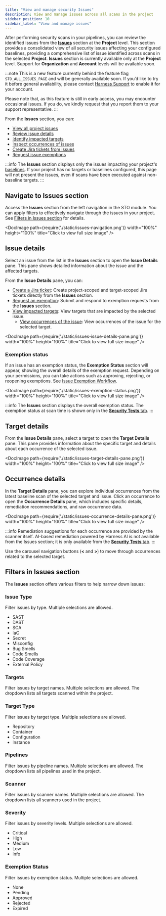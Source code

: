 ```yaml
---
title: "View and manage security Issues" 
description: View and manage issues across all scans in the project
sidebar_position: 10
sidebar_label: "View and manage issues"
---
```


After performing security scans in your pipelines, you can review the identified issues from the **[Issues](#navigate-to-issues-section)** section at the **Project** level. This section provides a consolidated view of all security issues affecting your configured baselines, providing a comprehensive list of issue identified across scans in the selected **Project**. **Issues** section is currently available only at the **Project** level. Support for **Organization** and **Account** levels will be available soon.

:::note
This is a new feature currently behind the feature flag `STO_ALL_ISSUES_PAGE` and will be generally available soon. If you’d like to try it before general availability, please contact [Harness Support](mailto:support@harness.io) to enable it for your account.

Please note that, as this feature is still in early access, you may encounter occasional issues. If you do, we kindly request that you report them to your support representative.
:::

From the **Issues** section, you can:

- [View all project issues](#navigate-to-issues-section)
- [Review issue details](#issue-details)
- [Identify impacted targets](#target-details)
- [Inspect occurrences of issues](#occurrence-details)
- [Create Jira tickets from issues](/docs/security-testing-orchestration/jira-integrations)
- [Request issue exemptions](/docs/security-testing-orchestration/exemptions/exemption-workflows)

:::info
The **Issues** section displays only the issues impacting your project's [baselines](https://developer.harness.io/docs/security-testing-orchestration/get-started/key-concepts/targets-and-baselines/). If your project has no targets or baselines configured, this page will not present the issues, even if scans have been executed against non-baseline targets.
:::

## Navigate to Issues section

Access the **Issues** section from the left navigation in the STO module. You can apply filters to effectively navigate through the issues in your project. See [Filters in Issues section](#filters-in-issues-section) for details.

<DocImage path={require('./static/issues-navigation.png')} width="100%" height="100%" title="Click to view full size image" />

## Issue details

Select an issue from the list in the **Issues** section to open the **Issue Details** pane. This pane shows detailed information about the issue and the affected targets.

From the **Issue Details** pane, you can:
- [Create a Jira ticket](/docs/security-testing-orchestration/jira-integrations): Create project-scoped and target-scoped Jira tickets directly from the **Issues** section.
- [Request an exemption](/docs/security-testing-orchestration/exemptions/exemption-workflows): Submit and respond to exemption requests from the **Issues** section.
- [View impacted targets](#target-details): View targets that are impacted by the selected issue.
  - [View occurrences of the issue](#occurrence-details): View occurrences of the issue for the selected target.


<DocImage path={require('./static/issues-issue-details-pane.png')} width="100%" height="100%" title="Click to view full size image" />

### Exemption status

If an issue has an exemption status, the **Exemption Status** section will appear, showing the overall details of the exemption request. Depending on your permissions, you can take actions such as approving, rejecting, or reopening exemptions. See [Issue Exemption Workflow](/docs/security-testing-orchestration/exemptions/exemption-workflows).

<DocImage path={require('./static/issues-exemption-status.png')} width="100%" height="100%" title="Click to view full size image" />

:::info
The **Issues** section displays the overall exemption status. The exemption status at scan time is shown only in the [**Security Tests** tab](./view-scan-results.md).
:::

## Target details

From the **Issue Details** pane, select a target to open the **Target Details** pane. This pane provides information about the specific target and details about each occurrence of the selected issue.

<DocImage path={require('./static/issues-target-details-pane.png')} width="100%" height="100%" title="Click to view full size image" />

## Occurrence details

In the **Target Details** pane, you can explore individual occurrences from the latest baseline scan of the selected target and issue. Click an occurrence to open the **Occurrence Details** pane, which includes specific details, remediation recommendations, and raw occurrence data.


<DocImage path={require('./static/issues-occurrence-details-pane.png')} width="100%" height="100%" title="Click to view full size image" />

:::info
Remediation suggestions for each occurrence are provided by the scanner itself. AI-based remediation powered by Harness AI is not available from the Issues section; it is only available from the [**Security Tests** tab](./view-scan-results.md).
:::

Use the carousel navigation buttons (**\<** and **\>**) to move through occurrences related to the selected target.

## Filters in Issues section

The **Issues** section offers various filters to help narrow down issues:

### Issue Type

Filter issues by type. Multiple selections are allowed.

- SAST
- DAST
- SCA
- IaC
- Secret
- Misconfig
- Bug Smells
- Code Smells
- Code Coverage
- External Policy

### Targets

Filter issues by target names. Multiple selections are allowed. The dropdown lists all targets scanned within the project.

### Target Type

Filter issues by target type. Multiple selections are allowed.

- Repository
- Container
- Configuration
- Instance

### Pipelines

Filter issues by pipeline names. Multiple selections are allowed. The dropdown lists all pipelines used in the project.

### Scanner

Filter issues by scanner names. Multiple selections are allowed. The dropdown lists all scanners used in the project.

### Severity

Filter issues by severity levels. Multiple selections are allowed.

- Critical
- High
- Medium
- Low
- Info

### Exemption Status

Filter issues by exemption status. Multiple selections are allowed.

- None
- Pending
- Approved
- Rejected
- Expired
